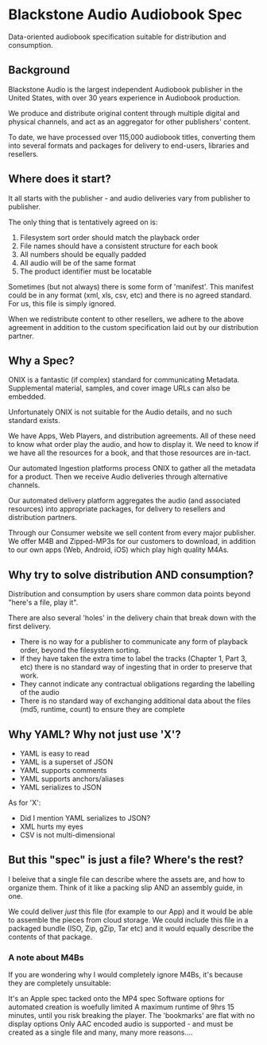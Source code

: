 # Blackstone Audio Audiobook Spec

Data-oriented audiobook specification suitable for distribution and consumption.

## Background

Blackstone Audio is the largest independent Audiobook publisher in the United States, with over 30 years experience in Audiobook production.

We produce and distribute original content through multiple digital and physical channels, and act as an aggregator for other publishers' content.

To date, we have processed over 115,000 audiobook titles, converting them into several formats and packages for delivery to end-users, libraries and resellers.

## Where does it start?

It all starts with the publisher - and audio deliveries vary from publisher to publisher.

The only thing that is tentatively agreed on is:

1) Filesystem sort order should match the playback order
2) File names should have a consistent structure for each book
2) All numbers should be equally padded
3) All audio will be of the same format
4) The product identifier must be locatable

Sometimes (but not always) there is some form of 'manifest'. This manifest could be in any format (xml, xls, csv, etc) and there is no agreed standard. For us, this file is simply ignored.

When we redistribute content to other resellers, we adhere to the above agreement in addition to the custom specification laid out by our distribution partner.

## Why a Spec?

ONIX is a fantastic (if complex) standard for communicating Metadata. Supplemental material, samples, and cover image URLs can also be embedded.

Unfortunately ONIX is not suitable for the Audio details, and no such standard exists.

We have Apps, Web Players, and distribution agreements. All of these need to know what order play the audio, and how to display it. We need to know if we have all the resources for a book, and that those resources are in-tact.

Our automated Ingestion platforms process ONIX to gather all the metadata for a product. Then we receive Audio deliveries through alternative channels.

Our automated delivery platform aggregates the audio (and associated resources) into appropriate packages, for delivery to resellers and distribution partners.

Through our Consumer website we sell content from every major publisher. We offer M4B and Zipped-MP3s for our customers to download, in addition to our own apps (Web, Android, iOS) which play high quality M4As.

## Why try to solve distribution AND consumption?

Distribution and consumption by users share common data points beyond "here's a file, play it".

There are also several 'holes' in the delivery chain that break down with the first delivery.

* There is no way for a publisher to communicate any form of playback order, beyond the filesystem sorting.
* If they have taken the extra time to label the tracks (Chapter 1, Part 3, etc) there is no standard way of ingesting that in order to preserve that work.
* They cannot indicate any contractual obligations regarding the labelling of the audio
* There is no standard way of exchanging additional data about the files (md5, runtime, count) to ensure they are complete

## Why YAML? Why not just use 'X'?

* YAML is easy to read
* YAML is a superset of JSON
* YAML supports comments
* YAML supports anchors/aliases
* YAML serializes to JSON

As for 'X':

* Did I mention YAML serializes to JSON?
* XML hurts my eyes
* CSV is not multi-dimensional

## But this "spec" is just a file? Where's the rest?

I beleive that a single file can describe where the assets are, and how to organize them. Think of it like a packing slip AND an assembly guide, in one.

We could deliver *just* this file (for example to our App) and it would be able to assemble the pieces from cloud storage.
We could include this file in a packaged bundle (ISO, Zip, gZip, Tar etc) and it would equally describe the contents of that package.

### A note about M4Bs
If you are wondering why I would completely ignore M4Bs, it's because they are completely unsuitable:

It's an Apple spec tacked onto the MP4 spec
Software options for automated creation is woefully limited
A maximum runtime of 9hrs 15 minutes, until you risk breaking the player.
The 'bookmarks' are flat with no display options
Only AAC encoded audio is supported - and must be created as a single file
and many, many more reasons....